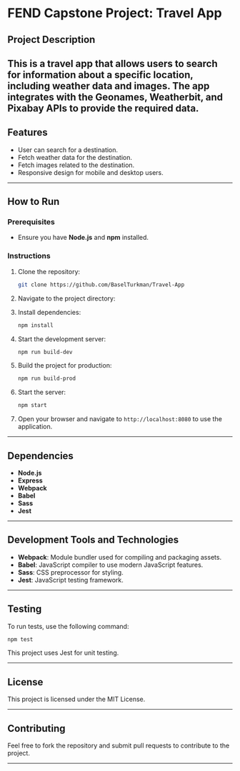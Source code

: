 # FEND Capstone Project: Travel App

## Project Description
This is a travel app that allows users to search for information about a specific location, including weather data and images. The app integrates with the Geonames, Weatherbit, and Pixabay APIs to provide the required data.
---

## Features
- User can search for a destination.
- Fetch weather data for the destination.
- Fetch images related to the destination.
- Responsive design for mobile and desktop users.

---

## How to Run
### Prerequisites
- Ensure you have **Node.js** and **npm** installed.

### Instructions
1. Clone the repository:
   ```bash
   git clone https://github.com/BaselTurkman/Travel-App
   ```
2. Navigate to the project directory:

3. Install dependencies:
   ```bash
   npm install
   ```
4. Start the development server:
   ```bash
   npm run build-dev
   ```
5. Build the project for production:
   ```bash
   npm run build-prod
   ```
6. Start the server:
   ```bash
   npm start
   ```
7. Open your browser and navigate to `http://localhost:8080` to use the application.

---

## Dependencies
- **Node.js**
- **Express**
- **Webpack**
- **Babel**
- **Sass**
- **Jest**

---

## Development Tools and Technologies
- **Webpack**: Module bundler used for compiling and packaging assets.
- **Babel**: JavaScript compiler to use modern JavaScript features.
- **Sass**: CSS preprocessor for styling.
- **Jest**: JavaScript testing framework.


---

## Testing
To run tests, use the following command:
```bash
npm test
```
This project uses Jest for unit testing.

---

## License
This project is licensed under the MIT License.

---

## Contributing
Feel free to fork the repository and submit pull requests to contribute to the project.

---


